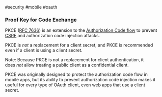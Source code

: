 #security #mobile #oauth 

### Proof Key for Code Exchange 

PKCE ([RFC 7636](/http://tools.ietf.org/html/rfc7636)) is an extension to the [Authorization Code flow](/https://oauth.net/2/grant-types/authorization-code/) to prevent [CSRF](/CSRF) and authorization code injection attacks.

PKCE is _not_ a replacement for a client secret, and PKCE is recommended even if a client is using a client secret.

Note: Because PKCE is not a replacement for client authentication, it does _not_ allow treating a public client as a confidential client.

PKCE was originally designed to protect the authorization code flow in mobile apps, but its ability to prevent authorization code injection makes it useful for every type of OAuth client, even web apps that use a client secret.